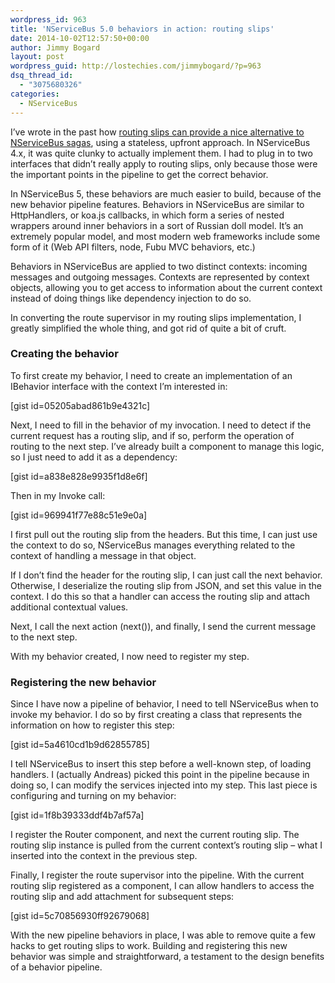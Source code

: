 ```yaml
---
wordpress_id: 963
title: 'NServiceBus 5.0 behaviors in action: routing slips'
date: 2014-10-02T12:57:50+00:00
author: Jimmy Bogard
layout: post
wordpress_guid: http://lostechies.com/jimmybogard/?p=963
dsq_thread_id:
  - "3075680326"
categories:
  - NServiceBus
---
```

I’ve wrote in the past how [routing slips can provide a nice alternative to NServiceBus sagas](http://lostechies.com/jimmybogard/2013/04/26/saga-alternatives-routing-slips/), using a stateless, upfront approach. In NServiceBus 4.x, it was quite clunky to actually implement them. I had to plug in to two interfaces that didn’t really apply to routing slips, only because those were the important points in the pipeline to get the correct behavior.

In NServiceBus 5, these behaviors are much easier to build, because of the new behavior pipeline features. Behaviors in NServiceBus are similar to HttpHandlers, or koa.js callbacks, in which form a series of nested wrappers around inner behaviors in a sort of Russian doll model. It’s an extremely popular model, and most modern web frameworks include some form of it (Web API filters, node, Fubu MVC behaviors, etc.)

Behaviors in NServiceBus are applied to two distinct contexts: incoming messages and outgoing messages. Contexts are represented by context objects, allowing you to get access to information about the current context instead of doing things like dependency injection to do so.

In converting the route supervisor in my routing slips implementation, I greatly simplified the whole thing, and got rid of quite a bit of cruft.

### Creating the behavior

To first create my behavior, I need to create an implementation of an IBehavior interface with the context I’m interested in:

[gist id=05205abad861b9e4321c]

Next, I need to fill in the behavior of my invocation. I need to detect if the current request has a routing slip, and if so, perform the operation of routing to the next step. I’ve already built a component to manage this logic, so I just need to add it as a dependency:

[gist id=a838e828e9935f1d8e6f]

Then in my Invoke call:

[gist id=969941f77e88c51e9e0a]

I first pull out the routing slip from the headers. But this time, I can just use the context to do so, NServiceBus manages everything related to the context of handling a message in that object.

If I don’t find the header for the routing slip, I can just call the next behavior. Otherwise, I deserialize the routing slip from JSON, and set this value in the context. I do this so that a handler can access the routing slip and attach additional contextual values.

Next, I call the next action (next()), and finally, I send the current message to the next step.

With my behavior created, I now need to register my step.

### Registering the new behavior

Since I have now a pipeline of behavior, I need to tell NServiceBus when to invoke my behavior. I do so by first creating a class that represents the information on how to register this step:

[gist id=5a4610cd1b9d62855785]

I tell NServiceBus to insert this step before a well-known step, of loading handlers. I (actually Andreas) picked this point in the pipeline because in doing so, I can modify the services injected into my step. This last piece is configuring and turning on my behavior:

[gist id=1f8b39333ddf4b7af57a]

I register the Router component, and next the current routing slip. The routing slip instance is pulled from the current context’s routing slip – what I inserted into the context in the previous step.

Finally, I register the route supervisor into the pipeline. With the current routing slip registered as a component, I can allow handlers to access the routing slip and add attachment for subsequent steps:

[gist id=5c70856930ff92679068]

With the new pipeline behaviors in place, I was able to remove quite a few hacks to get routing slips to work. Building and registering this new behavior was simple and straightforward, a testament to the design benefits of a behavior pipeline.